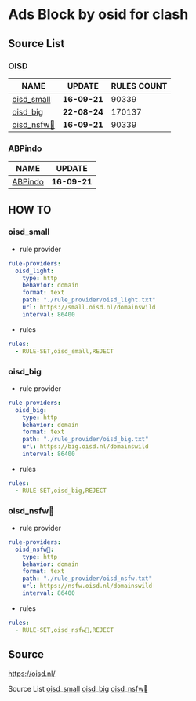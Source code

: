 # Ads Block by osid for clash

## Source List

### OISD
NAME | UPDATE | RULES COUNT
------------ | ------------- | -------------
[oisd_small](https://small.oisd.nl/domainswild) | **16-09-21** | 90339
[oisd_big](https://big.oisd.nl/domainswild) | **22-08-24** | 170137
[oisd_nsfw🔞](https://nsfw.oisd.nl/domainswild) | **16-09-21** | 90339


### ABPindo
NAME | UPDATE |
------------ | -------------
[ABPindo](https://raw.githubusercontent.com/ABPindo/indonesianadblockrules/master/subscriptions/domain.txt) | **16-09-21** 

## HOW TO

### oisd_small

* rule provider
```yaml
rule-providers:
  oisd_light:
    type: http
    behavior: domain
    format: text
    path: "./rule_provider/oisd_light.txt"
    url: https://small.oisd.nl/domainswild
    interval: 86400
```

* rules
```yaml
rules:
  - RULE-SET,oisd_small,REJECT
```

### oisd_big

* rule provider
```yaml
rule-providers:
  oisd_big:
    type: http
    behavior: domain
    format: text
    path: "./rule_provider/oisd_big.txt"
    url: https://big.oisd.nl/domainswild
    interval: 86400
```

* rules
```yaml
rules:
  - RULE-SET,oisd_big,REJECT
```

### oisd_nsfw🔞

* rule provider
```yaml
rule-providers:
  oisd_nsfw🔞:
    type: http
    behavior: domain
    format: text
    path: "./rule_provider/oisd_nsfw.txt"
    url: https://nsfw.oisd.nl/domainswild
    interval: 86400
```

* rules
```yaml
rules:
  - RULE-SET,oisd_nsfw🔞,REJECT
```

## Source

https://oisd.nl/

Source List
[oisd_small](https://small.oisd.nl/domainswild) 
[oisd_big](https://big.oisd.nl/domainswild)
[oisd_nsfw🔞](https://nsfw.oisd.nl/domainswild) 

